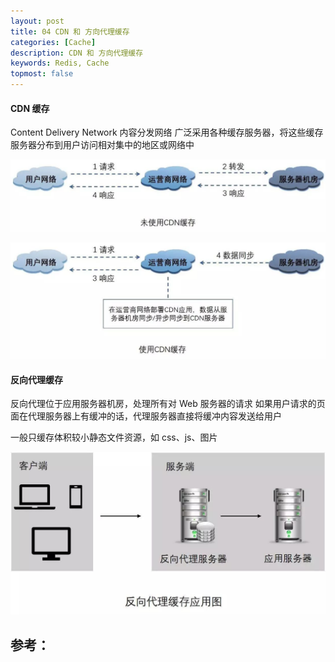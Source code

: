 ```yaml
---
layout: post
title: 04 CDN 和 方向代理缓存
categories: [Cache]
description: CDN 和 方向代理缓存 
keywords: Redis, Cache
topmost: false
---
```


#### CDN 缓存

Content Delivery Network 内容分发网络
广泛采用各种缓存服务器，将这些缓存服务器分布到用户访问相对集中的地区或网络中

![cdn1](/images/posts/distribute-system-cache/cdn1.png)

![cdn2](/images/posts/distribute-system-cache/cdn2.png)



#### 反向代理缓存

反向代理位于应用服务器机房，处理所有对 Web 服务器的请求
如果用户请求的页面在代理服务器上有缓冲的话，代理服务器直接将缓冲内容发送给用户 

一般只缓存体积较小静态文件资源，如 css、js、图片

![proxy](/images/posts/distribute-system-cache/proxy.png)












## 参考：

